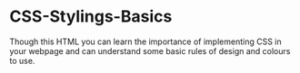 # CSS-Stylings-Basics
Though this HTML you can learn the importance of implementing CSS in your webpage and can understand some basic rules of design and colours to use.
